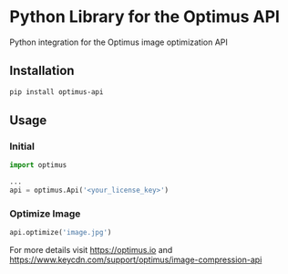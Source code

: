 # Python Library for the Optimus API
Python integration for the Optimus image optimization API

## Installation

```bash
pip install optimus-api
```

## Usage

### Initial

```python
import optimus

...
api = optimus.Api('<your_license_key>')

```

### Optimize Image

```python
api.optimize('image.jpg')
```

For more details visit https://optimus.io and https://www.keycdn.com/support/optimus/image-compression-api
